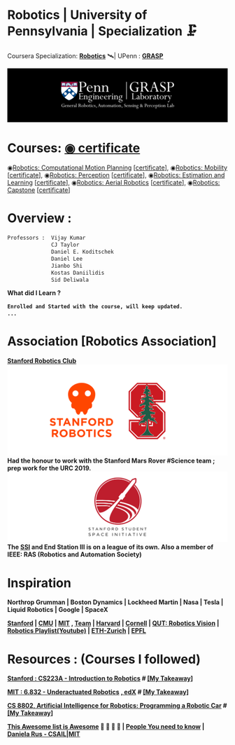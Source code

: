 # Robotics | University of Pennsylvania | Specialization 🗜
Coursera Specialization: <b>[Robotics](https://www.coursera.org/specializations/robotics)</b> 🛰| UPenn : <b>[GRASP](https://www.grasp.upenn.edu/)</b><br/>

<img src="https://github.com/SKKSaikia/roboticsPenn/blob/master/res/logo-grasp_banner.png">

# Courses: [◉ certificate]()

◉[Robotics: Computational Motion Planning](https://www.coursera.org/learn/robotics-motion-planning/)   [[certificate](#)], ◉[Robotics: Mobility](https://www.coursera.org/learn/robotics-mobility/)  [[certificate](#)], ◉[Robotics: Perception](https://www.coursera.org/learn/robotics-perception/)   [[certificate](#)], ◉[Robotics: Estimation and Learning](https://www.coursera.org/learn/robotics-learning/)   [[certificate](#)], ◉[Robotics: Aerial Robotics](https://www.coursera.org/learn/robotics-flight/)   [[certificate](#)], ◉[Robotics: Capstone](https://www.coursera.org/learn/robotics-capstone/)   [[certificate](#)]

# Overview :
    Professors :  Vijay Kumar
                  CJ Taylor
                  Daniel E. Koditschek
                  Daniel Lee
                  Jianbo Shi
                  Kostas Daniilidis
                  Sid Deliwala
                  
<b>What did I Learn ?<b><br/>
    
   
    Enrolled and Started with the course, will keep updated. 
    ...
                  
# Association [Robotics Association]
[Stanford Robotics Club](http://roboticsclub.stanford.edu/)
<img src="https://github.com/SKKSaikia/roboticsPenn/blob/master/res/ssrc.png">
Had the honour to work with the Stanford Mars Rover #Science team ; prep work for the URC 2019.
<img src="https://github.com/SKKSaikia/roboticsPenn/blob/master/res/ssi.png">
The [SSI](https://stanfordssi.org/) and End Station III is on a league of its own. Also a member of IEEE: RAS (Robotics and Automation Society)



# Inspiration
Northrop Grumman | Boston Dynamics | Lockheed Martin | Nasa | Tesla | Liquid Robotics | Google | SpaceX

[Stanford](https://cs.stanford.edu/groups/manips/) | [CMU](https://www.ri.cmu.edu/) | [MIT](https://robotics.mit.edu/) , [Team](http://roboteam.mit.edu/) | [Harvard](http://hrl.harvard.edu/people/) | [Cornell](http://www.robotics.cornell.edu/courses/) | [QUT: Robotics Vision](https://robotacademy.net.au/) | [Robotics Playlist(Youtube)](https://www.youtube.com/playlist?list=PLIYU_0sc1XOCmqcQjdQOLoiJJCQgH_u8r) | [ETH-Zurich](http://www.iris.ethz.ch/) | [EPFL](https://lis.epfl.ch/)

# Resources : (Courses I followed)

[Stanford : CS223A - Introduction to Robotics](https://see.stanford.edu/Course/CS223A/33) # [[My Takeaway]](#)

[MIT : 6.832 - Underactuated Robotics](http://underactuated.mit.edu/underactuated.html) [, edX](https://courses.edx.org/courses/course-v1:MITx+6.832x_2+3T2015/) # [[My Takeaway]](#)

[CS 8802, Artificial Intelligence for Robotics: Programming a Robotic Car](https://www.udacity.com/course/artificial-intelligence-for-robotics--cs373) # [[My Takeaway]](#)

[This Awesome list is Awesome](https://github.com/kiloreux/awesome-robotics) 🚀 🚀 🚀 👾 | [People You need to know](https://www.quora.com/Who-are-the-worlds-top-10-robotics-science-experts) | [Daniela Rus - CSAIL|MIT](http://danielarus.csail.mit.edu/)




